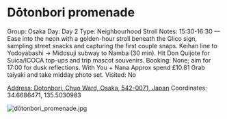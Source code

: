 # Dōtonbori promenade

Group: Osaka
Day: Day 2
Type: Neighbourhood Stroll
Notes: 15:30-16:30 — Ease into the neon with a golden-hour stroll beneath the Glico sign, sampling street snacks and capturing the first couple snaps. Keihan line to Yodoyabashi → Midosuji subway to Namba (30 min). Hit Don Quijote for Suica/ICOCA top-ups and trip mascot souvenirs. Booking: None; aim for 17:00 for dusk reflections. With You + Nana Approx spend £10.81 Grab taiyaki and take midday photo set.
Visited: No

[Address: Dotonbori, Chuo Ward, Osaka, 542-0071, Japan](https://maps.google.com/?cid=16446419638008461065)
Coordinates: 34.6686471, 135.5030983

![dōtonbori_promenade.jpg](D%C5%8Dtonbori%20promenade%20d%C5%8Dtonboripro011181e6c4/d%C5%8Dtonbori_promenade.jpg)

